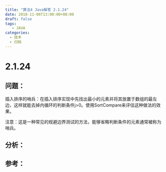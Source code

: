 ```yaml
---
title: "算法4 Java解答 2.1.24"
date: 2018-11-06T13:00:00+08:00
draft: false
tags:
   - JAVA
categories:
  - 技术
  - 归档
---
```



# 2.1.24

## 问题：

插入排序的哨兵：在插入排序实现中先找出最小的元素并将其放置于数组的最左边，这样就能去掉内循环的判断条件j>0。使用SortCompare来评估这种做法的效果。

注意：这是一种常见的规避边界测试的方法，能够省略判断条件的元素通常被称为哨兵。

## 分析：


## 参考：

